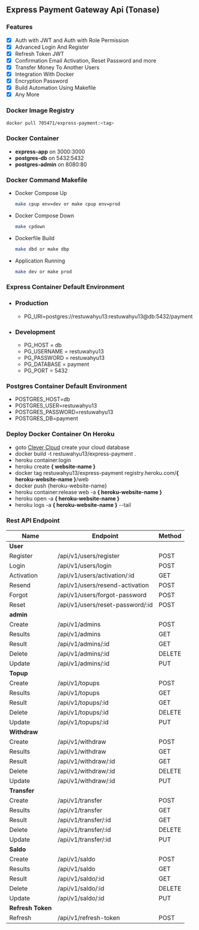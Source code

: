 ## Express Payment Gateway Api (Tonase)

### Features

- [x] Auth with JWT and Auth with Role Permission
- [x] Advanced Login And Register
- [x] Refresh Token JWT
- [x] Confirmation Email Activation, Reset Password and more
- [x] Transfer Money To Another Users
- [x] Integration With Docker
- [x] Encryption Password
- [x] Build Automation Using Makefile
- [x] Any More

### Docker Image Registry

```sh
docker pull 705471/express-payment:<tag>
```

### Docker Container

- **express-app** on 3000:3000
- **postgres-db** on 5432:5432
- **postgres-admin** on 8080:80

### Docker Command Makefile

- Docker Compose Up

  ```sh
  make cpup env=dev or make cpup env=prod
  ```

- Docker Compose Down

  ```sh
  make cpdown
  ```

- Dockerfile Build

  ```sh
  make dbd or make dbp
  ```

- Application Running
  ```sh
  make dev or make prod
  ```

### Express Container Default Environment

- ### Production

  - PG_URI=postgres://restuwahyu13:restuwahyu13@db:5432/payment

- ### Development

  - PG_HOST = db
  - PG_USERNAME = restuwahyu13
  - PG_PASSWORD = restuwahyu13
  - PG_DATABASE = payment
  - PG_PORT = 5432

### Postgres Container Default Environment

- POSTGRES_HOST=db
- POSTGRES_USER=restuwahyu13
- POSTGRES_PASSWORD=restuwahyu13
- POSTGRES_DB=payment

### Deploy Docker Container On Heroku

- goto [Clever Cloud](https://www.clever-cloud.com) create your cloud database
- docker build -t restuwahyu13/express-payment .
- heroku container:login
- heroku create **{ website-name }**
- docker tag restuwahyu13/express-payment registry.heroku.com/**{ heroku-website-name }**/web
- docker push {heroku-website-name}
- heroku container:release web -a **{ heroku-website-name }**
- heroku open -a **{ heroku-website-name }**
- heroku logs -a **{ heroku-website-name }** --tail

### Rest API Endpoint

| Name              | Endpoint                         | Method |
| ----------------- | -------------------------------- | ------ |
| **User**          |                                  |        |
| Register          | /api/v1/users/register           | POST   |
| Login             | /api/v1/users/login              | POST   |
| Activation        | /api/v1/users/activation/:id     | GET    |
| Resend            | /api/v1/users/resend-activation  | POST   |
| Forgot            | /api/v1/users/forgot-password    | POST   |
| Reset             | /api/v1/users/reset-password/:id | POST   |
| **admin**         |                                  |        |
| Create            | /api/v1/admins                   | POST   |
| Results           | /api/v1/admins                   | GET    |
| Result            | /api/v1/admins/:id               | GET    |
| Delete            | /api/v1/admins/:id               | DELETE |
| Update            | /api/v1/admins/:id               | PUT    |
| **Topup**         |                                  |        |
| Create            | /api/v1/topups                   | POST   |
| Results           | /api/v1/topups                   | GET    |
| Result            | /api/v1/topups/:id               | GET    |
| Delete            | /api/v1/topups/:id               | DELETE |
| Update            | /api/v1/topups/:id               | PUT    |
| **Withdraw**      |                                  |        |
| Create            | /api/v1/withdraw                 | POST   |
| Results           | /api/v1/withdraw                 | GET    |
| Result            | /api/v1/withdraw/:id             | GET    |
| Delete            | /api/v1/withdraw/:id             | DELETE |
| Update            | /api/v1/withdraw/:id             | PUT    |
| **Transfer**      |                                  |        |
| Create            | /api/v1/transfer                 | POST   |
| Results           | /api/v1/transfer                 | GET    |
| Result            | /api/v1/transfer/:id             | GET    |
| Delete            | /api/v1/transfer/:id             | DELETE |
| Update            | /api/v1/transfer/:id             | PUT    |
| **Saldo**         |                                  |        |
| Create            | /api/v1/saldo                    | POST   |
| Results           | /api/v1/saldo                    | GET    |
| Result            | /api/v1/saldo/:id                | GET    |
| Delete            | /api/v1/saldo/:id                | DELETE |
| Update            | /api/v1/saldo/:id                | PUT    |
| **Refresh Token** |                                  |        |
| Refresh           | /api/v1/refresh-token            | POST   |

